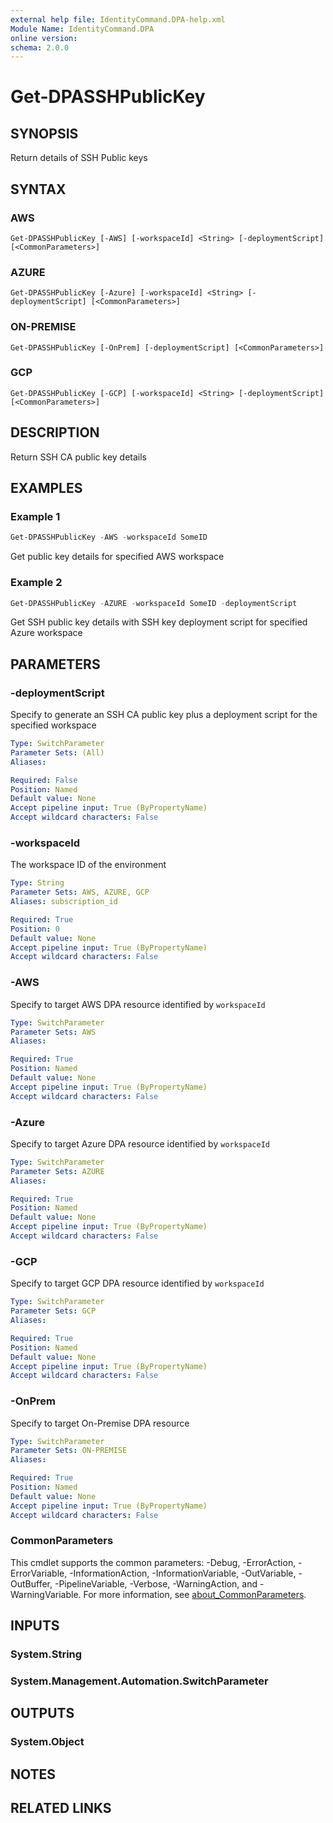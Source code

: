 ```yaml
---
external help file: IdentityCommand.DPA-help.xml
Module Name: IdentityCommand.DPA
online version:
schema: 2.0.0
---
```


# Get-DPASSHPublicKey

## SYNOPSIS
Return details of SSH Public keys

## SYNTAX

### AWS
```
Get-DPASSHPublicKey [-AWS] [-workspaceId] <String> [-deploymentScript] [<CommonParameters>]
```

### AZURE
```
Get-DPASSHPublicKey [-Azure] [-workspaceId] <String> [-deploymentScript] [<CommonParameters>]
```

### ON-PREMISE
```
Get-DPASSHPublicKey [-OnPrem] [-deploymentScript] [<CommonParameters>]
```

### GCP
```
Get-DPASSHPublicKey [-GCP] [-workspaceId] <String> [-deploymentScript] [<CommonParameters>]
```

## DESCRIPTION
Return SSH CA public key details

## EXAMPLES

### Example 1
```powershell
Get-DPASSHPublicKey -AWS -workspaceId SomeID
```

Get public key details for specified AWS workspace

### Example 2
```powershell
Get-DPASSHPublicKey -AZURE -workspaceId SomeID -deploymentScript
```

Get SSH public key details with SSH key deployment script for specified Azure workspace

## PARAMETERS

### -deploymentScript
Specify to generate an SSH CA public key plus a deployment script for the specified workspace

```yaml
Type: SwitchParameter
Parameter Sets: (All)
Aliases:

Required: False
Position: Named
Default value: None
Accept pipeline input: True (ByPropertyName)
Accept wildcard characters: False
```

### -workspaceId
The workspace ID of the environment

```yaml
Type: String
Parameter Sets: AWS, AZURE, GCP
Aliases: subscription_id

Required: True
Position: 0
Default value: None
Accept pipeline input: True (ByPropertyName)
Accept wildcard characters: False
```

### -AWS
Specify to target AWS DPA resource identified by `workspaceId`

```yaml
Type: SwitchParameter
Parameter Sets: AWS
Aliases:

Required: True
Position: Named
Default value: None
Accept pipeline input: True (ByPropertyName)
Accept wildcard characters: False
```

### -Azure
Specify to target Azure DPA resource identified by `workspaceId`

```yaml
Type: SwitchParameter
Parameter Sets: AZURE
Aliases:

Required: True
Position: Named
Default value: None
Accept pipeline input: True (ByPropertyName)
Accept wildcard characters: False
```

### -GCP
Specify to target GCP DPA resource identified by `workspaceId`

```yaml
Type: SwitchParameter
Parameter Sets: GCP
Aliases:

Required: True
Position: Named
Default value: None
Accept pipeline input: True (ByPropertyName)
Accept wildcard characters: False
```

### -OnPrem
Specify to target On-Premise DPA resource

```yaml
Type: SwitchParameter
Parameter Sets: ON-PREMISE
Aliases:

Required: True
Position: Named
Default value: None
Accept pipeline input: True (ByPropertyName)
Accept wildcard characters: False
```

### CommonParameters
This cmdlet supports the common parameters: -Debug, -ErrorAction, -ErrorVariable, -InformationAction, -InformationVariable, -OutVariable, -OutBuffer, -PipelineVariable, -Verbose, -WarningAction, and -WarningVariable. For more information, see [about_CommonParameters](http://go.microsoft.com/fwlink/?LinkID=113216).

## INPUTS

### System.String

### System.Management.Automation.SwitchParameter

## OUTPUTS

### System.Object
## NOTES

## RELATED LINKS
